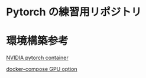 # Pytorch の練習用リポジトリ

# 環境構築参考

[NVIDIA pytorch container](https://catalog.ngc.nvidia.com/orgs/nvidia/containers/pytorch)

[docker-compose GPU option](https://matsuand.github.io/docs.docker.jp.onthefly/compose/gpu-support/)
